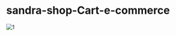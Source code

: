 # sandra-shop-Cart-e-commerce
![1](https://github.com/HassanMahdy1/sandra-shop-Cart-e-commerce/assets/138172129/395c2bf3-e0e4-4f7f-9f72-3cc358d7e546)

